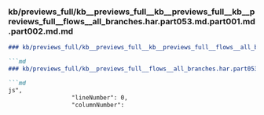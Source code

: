 ### kb/previews_full/kb__previews_full__kb__previews_full__kb__previews_full__flows__all_branches.har.part053.md.part001.md.part002.md.md

```md
### kb/previews_full/kb__previews_full__kb__previews_full__flows__all_branches.har.part053.md.part001.md.part002.md

```md
### kb/previews_full/kb__previews_full__flows__all_branches.har.part053.md.part001.md (part 002)

```md
js",
                  "lineNumber": 0,
                  "columnNumber": 
```

```

```

```
